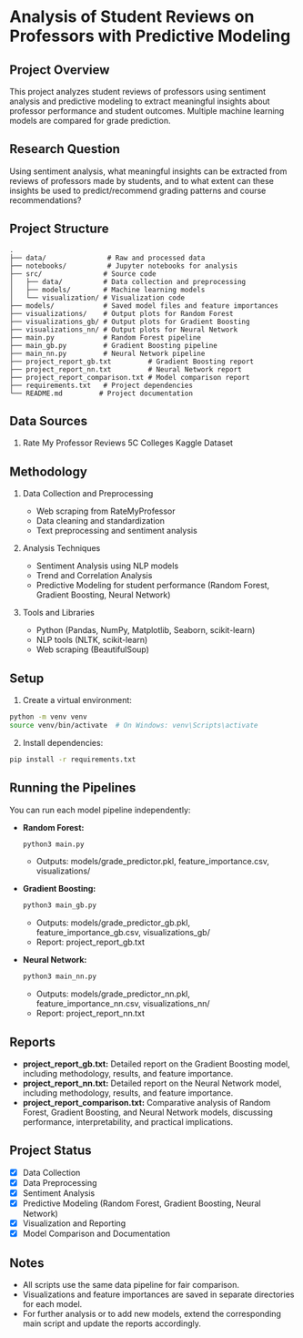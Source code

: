 # Analysis of Student Reviews on Professors with Predictive Modeling

## Project Overview
This project analyzes student reviews of professors using sentiment analysis and predictive modeling to extract meaningful insights about professor performance and student outcomes. Multiple machine learning models are compared for grade prediction.

## Research Question
Using sentiment analysis, what meaningful insights can be extracted from reviews of professors made by students, and to what extent can these insights be used to predict/recommend grading patterns and course recommendations?

## Project Structure
```
.
├── data/               # Raw and processed data
├── notebooks/          # Jupyter notebooks for analysis
├── src/               # Source code
│   ├── data/          # Data collection and preprocessing
│   ├── models/        # Machine learning models
│   └── visualization/ # Visualization code
├── models/            # Saved model files and feature importances
├── visualizations/    # Output plots for Random Forest
├── visualizations_gb/ # Output plots for Gradient Boosting
├── visualizations_nn/ # Output plots for Neural Network
├── main.py            # Random Forest pipeline
├── main_gb.py         # Gradient Boosting pipeline
├── main_nn.py         # Neural Network pipeline
├── project_report_gb.txt         # Gradient Boosting report
├── project_report_nn.txt         # Neural Network report
├── project_report_comparison.txt # Model comparison report
├── requirements.txt   # Project dependencies
└── README.md         # Project documentation
```

## Data Sources
1. Rate My Professor Reviews 5C Colleges Kaggle Dataset

## Methodology
1. Data Collection and Preprocessing
   - Web scraping from RateMyProfessor
   - Data cleaning and standardization
   - Text preprocessing and sentiment analysis

2. Analysis Techniques
   - Sentiment Analysis using NLP models
   - Trend and Correlation Analysis
   - Predictive Modeling for student performance (Random Forest, Gradient Boosting, Neural Network)

3. Tools and Libraries
   - Python (Pandas, NumPy, Matplotlib, Seaborn, scikit-learn)
   - NLP tools (NLTK, scikit-learn)
   - Web scraping (BeautifulSoup)

## Setup
1. Create a virtual environment:
```bash
python -m venv venv
source venv/bin/activate  # On Windows: venv\Scripts\activate
```

2. Install dependencies:
```bash
pip install -r requirements.txt
```

## Running the Pipelines
You can run each model pipeline independently:

- **Random Forest:**
  ```bash
  python3 main.py
  ```
  - Outputs: models/grade_predictor.pkl, feature_importance.csv, visualizations/

- **Gradient Boosting:**
  ```bash
  python3 main_gb.py
  ```
  - Outputs: models/grade_predictor_gb.pkl, feature_importance_gb.csv, visualizations_gb/
  - Report: project_report_gb.txt

- **Neural Network:**
  ```bash
  python3 main_nn.py
  ```
  - Outputs: models/grade_predictor_nn.pkl, feature_importance_nn.csv, visualizations_nn/
  - Report: project_report_nn.txt

## Reports
- **project_report_gb.txt:** Detailed report on the Gradient Boosting model, including methodology, results, and feature importance.
- **project_report_nn.txt:** Detailed report on the Neural Network model, including methodology, results, and feature importance.
- **project_report_comparison.txt:** Comparative analysis of Random Forest, Gradient Boosting, and Neural Network models, discussing performance, interpretability, and practical implications.

## Project Status
- [x] Data Collection
- [x] Data Preprocessing
- [x] Sentiment Analysis
- [x] Predictive Modeling (Random Forest, Gradient Boosting, Neural Network)
- [x] Visualization and Reporting
- [x] Model Comparison and Documentation

## Notes
- All scripts use the same data pipeline for fair comparison.
- Visualizations and feature importances are saved in separate directories for each model.
- For further analysis or to add new models, extend the corresponding main script and update the reports accordingly. 